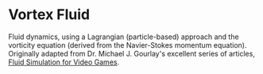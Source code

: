 # Vortex Fluid

Fluid dynamics, using a Lagrangian (particle-based) approach and the vorticity equation (derived from the Navier-Stokes momentum equation).
Originally adapted from Dr. Michael J. Gourlay's excellent series of articles, [Fluid Simulation for Video Games](https://software.intel.com/en-us/articles/fluid-simulation-for-video-games-part-1).
